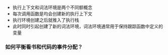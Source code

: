 - 执行上下文和词法环境是两个不同额概念
- 每次调用函数是均会创建新的执行上下文
- 执行环境创建之后就推入了执行栈
- 此时同时引起创建了新的词法环境，词法环境通常用于保持跟踪函数中定义的变量

### 如何平衡看书和代码的事件分配？